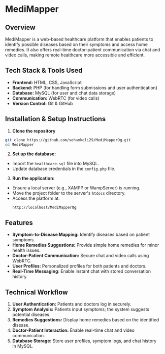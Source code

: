 # MediMapper

## Overview
MediMapper is a web-based healthcare platform that enables patients to identify possible diseases based on their symptoms and access home remedies. It also offers real-time doctor-patient communication via chat and video calls, making remote healthcare more accessible and efficient.

## Tech Stack & Tools Used
- **Frontend:** HTML, CSS, JavaScript  
- **Backend:** PHP (for handling form submissions and user authentication)  
- **Database:** MySQL (for user and chat data storage)  
- **Communication:** WebRTC (for video calls)  
- **Version Control:** Git & GitHub  

## Installation & Setup Instructions

1. **Clone the repository**  
```bash
git clone https://github.com/sohamkoli29/MediMapperOg.git
cd MediMapper
```

2. **Set up the database:**  
- Import the `healthcare.sql` file into MySQL.  
- Update database credentials in the `config.php` file.

3. **Run the application:**  
- Ensure a local server (e.g., XAMPP or WampServer) is running.  
- Move the project folder to the server's `htdocs` directory.  
- Access the platform at:  
  ```
  http://localhost/MediMapperOg
  ```

## Features
- **Symptom-to-Disease Mapping:** Identify diseases based on patient symptoms.  
- **Home Remedies Suggestions:** Provide simple home remedies for minor health issues.  
- **Doctor-Patient Communication:** Secure chat and video calls using WebRTC.  
- **User Profiles:** Personalized profiles for both patients and doctors.  
- **Real-Time Messaging:** Enable instant chat with stored conversation history.  

## Technical Workflow

1. **User Authentication:** Patients and doctors log in securely.  
2. **Symptom Analysis:** Patients input symptoms; the system suggests potential diseases.  
3. **Remedies Suggestions:** Display home remedies based on the identified disease.  
4. **Doctor-Patient Interaction:** Enable real-time chat and video communication.  
5. **Database Storage:** Store user profiles, symptom logs, and chat history in MySQL.  



